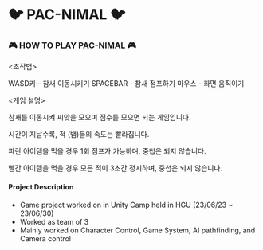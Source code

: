 # 🐦 PAC-NIMAL 🐦
 
### 🎮 HOW TO PLAY PAC-NIMAL 🎮

<조작법>  

WASD키 		- 참새 이동시키기
SPACEBAR 		- 참새 점프하기
마우스 			- 화면 움직이기

<게임 설명>

참새를 이동시켜 씨앗을 모으며 점수를 모으면 되는 게임입니다.

시간이 지날수록, 적 (뱀)들의 속도는 빨라집니다.

파란 아이템을 먹을 경우 1회 점프가 가능하며, 중첩은 되지 않습니다.

빨간 아이템을 먹을 경우 모든 적이 3초간 정지하며, 중첩은 되지 않습니다.


#### Project Description
<ul>
<li>Game project worked on in Unity Camp held in HGU (23/06/23 ~ 23/06/30)</li>
<li>Worked as team of 3</li>
<li>Mainly worked on Character Control, Game System, AI pathfinding, and Camera control</li>
</ul>

